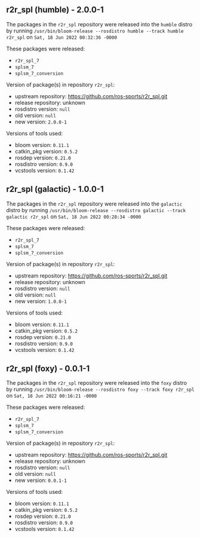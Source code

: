 ## r2r_spl (humble) - 2.0.0-1

The packages in the `r2r_spl` repository were released into the `humble` distro by running `/usr/bin/bloom-release --rosdistro humble --track humble r2r_spl` on `Sat, 18 Jun 2022 00:32:36 -0000`

These packages were released:
- `r2r_spl_7`
- `splsm_7`
- `splsm_7_conversion`

Version of package(s) in repository `r2r_spl`:

- upstream repository: https://github.com/ros-sports/r2r_spl.git
- release repository: unknown
- rosdistro version: `null`
- old version: `null`
- new version: `2.0.0-1`

Versions of tools used:

- bloom version: `0.11.1`
- catkin_pkg version: `0.5.2`
- rosdep version: `0.21.0`
- rosdistro version: `0.9.0`
- vcstools version: `0.1.42`


## r2r_spl (galactic) - 1.0.0-1

The packages in the `r2r_spl` repository were released into the `galactic` distro by running `/usr/bin/bloom-release --rosdistro galactic --track galactic r2r_spl` on `Sat, 18 Jun 2022 00:28:34 -0000`

These packages were released:
- `r2r_spl_7`
- `splsm_7`
- `splsm_7_conversion`

Version of package(s) in repository `r2r_spl`:

- upstream repository: https://github.com/ros-sports/r2r_spl.git
- release repository: unknown
- rosdistro version: `null`
- old version: `null`
- new version: `1.0.0-1`

Versions of tools used:

- bloom version: `0.11.1`
- catkin_pkg version: `0.5.2`
- rosdep version: `0.21.0`
- rosdistro version: `0.9.0`
- vcstools version: `0.1.42`


## r2r_spl (foxy) - 0.0.1-1

The packages in the `r2r_spl` repository were released into the `foxy` distro by running `/usr/bin/bloom-release --rosdistro foxy --track foxy r2r_spl` on `Sat, 18 Jun 2022 00:16:21 -0000`

These packages were released:
- `r2r_spl_7`
- `splsm_7`
- `splsm_7_conversion`

Version of package(s) in repository `r2r_spl`:

- upstream repository: https://github.com/ros-sports/r2r_spl.git
- release repository: unknown
- rosdistro version: `null`
- old version: `null`
- new version: `0.0.1-1`

Versions of tools used:

- bloom version: `0.11.1`
- catkin_pkg version: `0.5.2`
- rosdep version: `0.21.0`
- rosdistro version: `0.9.0`
- vcstools version: `0.1.42`


